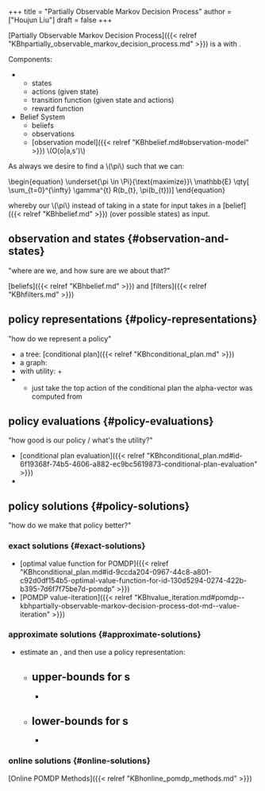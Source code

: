 +++
title = "Partially Observable Markov Decision Process"
author = ["Houjun Liu"]
draft = false
+++

[Partially Observable Markov Decision Process]({{< relref "KBhpartially_observable_markov_decision_process.md" >}}) is a with .

Components:

-   -   states
    -   actions (given state)
    -   transition function (given state and actions)
    -   reward function
-   Belief System
    -   beliefs
    -   observations
    -   [observation model]({{< relref "KBhbelief.md#observation-model" >}}) \\(O(o|a,s')\\)

As always we desire to find a \\(\pi\\) such that we can:

\begin{equation}
\underset{\pi \in \Pi}{\text{maximize}}\ \mathbb{E} \qty[ \sum\_{t=0}^{\infty} \gamma^{t} R(b\_{t}, \pi(b\_{t}))]
\end{equation}

whereby our \\(\pi\\) instead of taking in a state for input takes in a [belief]({{< relref "KBhbelief.md" >}}) (over possible states) as input.


## observation and states {#observation-and-states}

"where are we, and how sure are we about that?"

[beliefs]({{< relref "KBhbelief.md" >}}) and [filters]({{< relref "KBhfilters.md" >}})


## policy representations {#policy-representations}

"how do we represent a policy"

-   a tree: [conditional plan]({{< relref "KBhconditional_plan.md" >}})
-   a graph:
-   with utility: +
-   + just take the top action of the conditional plan the alpha-vector was computed from


## policy evaluations {#policy-evaluations}

"how good is our policy / what's the utility?"

-   [conditional plan evaluation]({{< relref "KBhconditional_plan.md#id-6f19368f-74b5-4606-a882-ec9bc5619873-conditional-plan-evaluation" >}})
-


## policy solutions {#policy-solutions}

"how do we make that policy better?"


### exact solutions {#exact-solutions}

-   [optimal value function for POMDP]({{< relref "KBhconditional_plan.md#id-9ccda204-0967-44c8-a801-c92d0df154b5-optimal-value-function-for-id-130d5294-0274-422b-b395-7d6f7f75be7d-pomdp" >}})
-   [POMDP value-iteration]({{< relref "KBhvalue_iteration.md#pomdp--kbhpartially-observable-markov-decision-process-dot-md--value-iteration" >}})


### approximate solutions {#approximate-solutions}

-   estimate an , and then use a policy representation:
    -   upper-bounds for s
        -
        -
    -   lower-bounds for s
        -
        -


### online solutions {#online-solutions}

[Online POMDP Methods]({{< relref "KBhonline_pomdp_methods.md" >}})
